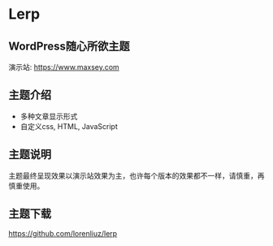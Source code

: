 # Lerp

WordPress随心所欲主题
-
演示站: https://www.maxsey.com

## 主题介绍

   * 多种文章显示形式
   * 自定义css, HTML, JavaScript
   
## 主题说明

主题最终呈现效果以演示站效果为主，也许每个版本的效果都不一样，请慎重，再慎重使用。

## 主题下载

https://github.com/lorenliuz/lerp
    
